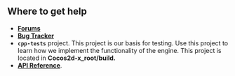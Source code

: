 ## Where to get help
* [__Forums__](//discuss.Cocos2d-x.org)
* [__Bug Tracker__](https://github.com/cocos2d/cocos2d-x/issues)
* __`cpp-tests`__ project. This project is our basis for testing. Use this project to learn how we implement the functionality of the engine. This project is located in __Cocos2d-x_root/build.__
* [__API Reference__](https://docs.cocos2d-x.org/api-ref/index.html).
